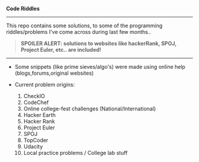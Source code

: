 **Code Riddles**

***

This repo contains some solutions, to some of the programming riddles/problems I've come across during last few months.. 

> **SPOILER ALERT: solutions to websites like hackerRank, SPOJ, Project Euler, etc.. are included!** 

***

*	Some snippets (like prime sieves/algo's) were made using online help (blogs,forums,original websites)

*	Current problem origins:
	1.	CheckIO
	2.	CodeChef
	3.	Online college-fest challenges (National/International)
	4.	Hacker Earth
	5.	Hacker Rank
	6.	Project Euler
	7.	SPOJ
	8.	TopCoder
	9.	Udacity
	10.	Local practice problems / College lab stuff
	